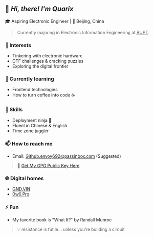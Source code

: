 ## 👋 *Hi, there! I'm Quarix*

🎓 Aspiring Electronic Engineer | 📍 Beijing, China

> Currently majoring in Electronic Information Engineering at <abbr title="Beijing University of Posts and Telecommunications">BUPT</abbr>.

### 👀 Interests

- Tinkering with electronic hardware
- CTF challenges & cracking puzzles
- Exploring the digital frontier

### 🌱 Currently learning

- Frontend technologies
- How to turn coffee into code ☕️

### 💼 Skills

- Deployment ninja 🥷
- Fluent in Chinese & English
- Time zone juggler

### 📫 How to reach me

- Email: [Github.envoy692@passinbox.com](mailto:Github.envoy692@passinbox.com)  (Suggested)

>🔑 [Get My GPG Public Key Here](https://github.com/uarix.gpg)

### 🌐 Digital homes

- [GND.VIN](https://GND.VIN/)
- [0w0.Pro](https://0w0.Pro/)

### ⚡ Fun

- My favorite book is "What If?" by Randall Munroe

> 💡 resistance is futile... unless you're building a circuit
